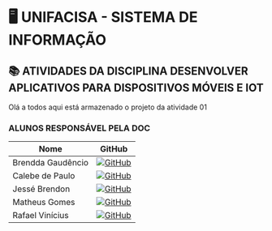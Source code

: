 # 🖥️ UNIFACISA - SISTEMA DE INFORMAÇÃO
## 📚 ATIVIDADES DA DISCIPLINA DESENVOLVER APLICATIVOS PARA DISPOSITIVOS MÓVEIS E IOT
Olá a todos aqui está armazenado o projeto da atividade 01

### ALUNOS RESPONSÁVEL PELA DOC

| Nome | GitHub |
   |---|---|
   | Brendda Gaudêncio| [![GitHub](https://img.shields.io/badge/GitHub-000?style=for-the-badge&logo=github&logoColor=30A3DC)](https://github.com/Meisnerf) |
   | Calebe de Paulo | [![GitHub](https://img.shields.io/badge/GitHub-000?style=for-the-badge&logo=github&logoColor=30A3DC)](https://github.com/calebe01) |
   | Jessé Brendon | [![GitHub](https://img.shields.io/badge/GitHub-000?style=for-the-badge&logo=github&logoColor=30A3DC)](https://github.com/Jesbrend) |
   | Matheus Gomes | [![GitHub](https://img.shields.io/badge/GitHub-000?style=for-the-badge&logo=github&logoColor=30A3DC)](https://github.com/MatheusGomesCG) |
   | Rafael Vinícius | [![GitHub](https://img.shields.io/badge/GitHub-000?style=for-the-badge&logo=github&logoColor=30A3DC)](https://github.com/rafaDev89) |
